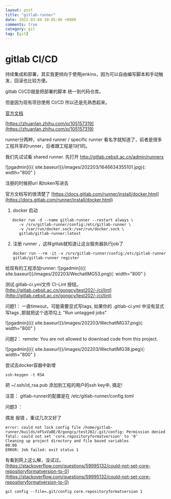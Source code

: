 ```yaml
---
layout: post
title: "gitlab-runner"
date: 2022-03-04 10:05:06 +0800
comments: true
category: git
tag: [git]
---
```




#  gitlab CI/CD

持续集成和部署，其实我更倾向于使用jenkins，因为可以自由编写脚本和手动触发，回滚也比较方便。



gitlab CI/CD就是把部署的脚本 统一到代码仓库。



但是因为现有项目使用 CI/CD 所以还是先熟悉起来。

[官方文档](https://docs.gitlab.com/ee/ci/)





[https://zhuanlan.zhihu.com/p/105157319](https://zhuanlan.zhihu.com/p/105157319)



runner分两种，shared runner / specific runner 看名字就知道了，前者是很多工程共享的runner，后者跟工程是1对1的。



我们先试试看 shared runner. 先打开 http://gitlab.cebsit.ac.cn/admin/runners 

![pgadmin]({{ site.baseurl}}/images/202203/1646634355101.jpg){: width="800" }



注册的时候把url 和token写进去 



官方文档写的很清楚了 [https://docs.gitlab.com/runner/install/docker.html](https://docs.gitlab.com/runner/install/docker.html)

1. docker 启动
  ```
     docker run -d --name gitlab-runner --restart always \
        -v /srv/gitlab-runner/config:/etc/gitlab-runner \
        -v /var/run/docker.sock:/var/run/docker.sock \
        gitlab/gitlab-runner:latest
  ```

2. 注册 runner ，这样gitlab就知道让这台服务器执行job了

   ```
   docker run --rm -it -v /srv/gitlab-runner/config:/etc/gitlab-runner gitlab/gitlab-runner register
   ```



给现有的工程添加runner:
![pgadmin]({{ site.baseurl}}/images/202203/WechatIMG53.png){: width="800" }


测试.gitlab-ci.yml文件 CI-Lint 按钮。 [http://gitlab.cebsit.ac.cn/gongcy/test202/-/ci/lint](http://gitlab.cebsit.ac.cn/gongcy/test202/-/ci/lint)


问题1： 一直timeout，可能需要显式写tags, 如果你的 .gitlab-ci.yml 中没有显式写tags ,那就把这个选项勾上 "Run untagged jobs"

![pgadmin]({{ site.baseurl}}/images/202203/WechatIMG37.png){: width="800" }

问题2： remote: You are not allowed to download code from this project.

![pgadmin]({{ site.baseurl}}/images/202203/WechatIMG38.jpeg){: width="800" }

尝试去docker容器中新增
```
ssh-keygen -t RSA
```
把 ~/.ssh/id_rsa.pub 添加到工程的用户的ssh key中,  搞定!



注意： gitlab-runner的配置是在 /etc/gitlab-runner/config.toml



问题3 ：

偶发 报错 ，重试几次又好了 

```
error: could not lock config file /home/gitlab-runner/builds/eFSxVaBE/0/gongcy/test202/.git/config: Permission denied
fatal: could not set 'core.repositoryformatversion' to '0'
Cleaning up project directory and file based variables
00:00
ERROR: Job failed: exit status 1
```



有看到网上这么解，没试过。 [https://stackoverflow.com/questions/59995132/could-not-set-core-repositoryformatversion-to-0](https://stackoverflow.com/questions/59995132/could-not-set-core-repositoryformatversion-to-0)

```
git config --file=.git/config core.repositoryformatversion 1  
```

